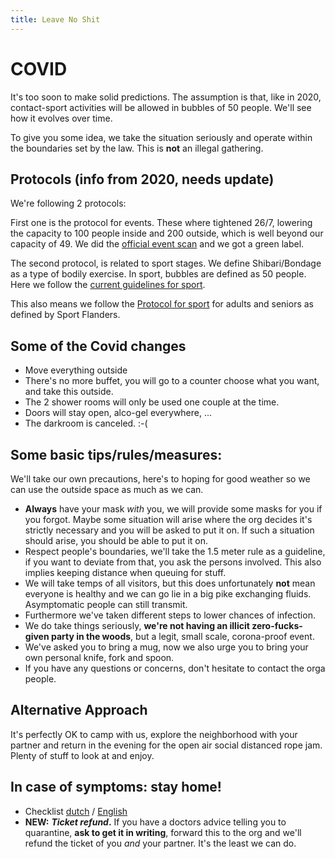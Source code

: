 ```yaml
---
title: Leave No Shit
---
```

# COVID

It's too soon to make solid predictions. The assumption is that, like in 2020, contact-sport activities will be allowed in bubbles of 50 people. We'll see how it evolves over time. 

To give you some idea, we take the situation seriously and operate within the boundaries set by the law. This is **not** an illegal gathering.

## Protocols (info from 2020, needs update)

We're following 2 protocols:

First one is the protocol for events. These where tightened 26/7, lowering the capacity to 100 people inside and 200 outside, which is well beyond our capacity of 49. We did the [official event scan](https://www.covideventriskmodel.be/) and we got a green label.

The second protocol, is related to sport stages. We define Shibari/Bondage as a type of bodily exercise. In sport, bubbles are defined as 50 people. Here we follow the [current guidelines for sport](https://www.sport.vlaanderen/corona-en-sportbeoefening-in-vlaanderen/).

This also means we follow the [Protocol for sport](https://www.sport.vlaanderen/media/13719/protocol-voor-sportkampenvolsen.pdf) for adults and seniors as defined by Sport Flanders.

## Some of the Covid changes
* Move everything outside
* There's no more buffet, you will go to a counter choose what you want, and take this outside.
* The 2 shower rooms will only be used one couple at the time.
* Doors will stay open, alco-gel everywhere, ... 
* The darkroom is canceled. :-(

## Some basic tips/rules/measures:

We'll take our own precautions, here's to hoping for good weather so we can use the outside space as much as we can.


* **Always** have your mask _with_ you, we will provide some masks for you if you forgot. Maybe some situation will arise where the org decides it's strictly necessary and you will be asked to put it on. If such a situation should arise, you should be able to put it on.
* Respect people's boundaries, we'll take the 1.5 meter rule as a guideline, if you want to deviate from that, you ask the persons involved. This also implies keeping distance when queuing for stuff.
* We will take temps of all visitors, but this does unfortunately **not** mean everyone is healthy and we can go lie in a big pike exchanging fluids. Asymptomatic people can still transmit. 
* Furthermore we've taken different steps to lower chances of infection. 
* We do take things seriously, **we're not having an illicit zero-fucks-given party in the woods**, but a legit, small scale, corona-proof event.
* We've asked you to bring a mug, now we also urge you to bring your own personal knife, fork and spoon. 
* If you have any questions or concerns, don't hesitate to contact the orga people. 

## Alternative Approach

It's perfectly OK to camp with us, explore the neighborhood with your partner and return in the evening for the open air social distanced rope jam. Plenty of stuff to look at and enjoy. 

## In case of symptoms: stay home!

* Checklist [dutch](https://www.horeca.com/nl/corona) / [English](https://www.cdc.gov/coronavirus/2019-ncov/symptoms-testing/symptoms.html)
* **NEW:** _**Ticket refund**_**.** If you have a doctors advice telling you to quarantine, **ask to get it in writing**, forward this to the org and we'll refund the ticket of you _and_ your partner. It's the least we can do. 